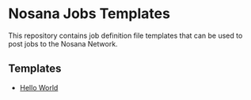 # Nosana Jobs Templates

This repository contains job definition file templates that can be used to post jobs to the Nosana Network.


## Templates

* [Hello World](/templates/hello-world/)
